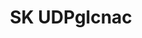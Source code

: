 ---
annotations:
- id: DOID:4194
  parent: disease of metabolism
  type: Disease Ontology
  value: glucose metabolism disease
- id: PW:0000554
  parent: regulatory pathway
  type: Pathway Ontology
  value: glucose transport pathway
- id: PW:0000250
  parent: classic metabolic pathway
  type: Pathway Ontology
  value: peptidoglycan biosynthetic pathway
authors:
- Skrekels
- Lindarieswijk
- Egonw
- DeSl
- MaintBot
description: '"Escherichia coli (E. Coli) contains a specific acyltransferase that
  derivatizes UDP-GlcNAc, which is the first obligatory reaction in the formation
  of lipid A (1-3), a unique glucosamine-based phospholipid that makes up the outer
  monolayer of the outer membrane of gramnegative bacteria." (rephrased from Anderson
  et al (1993)[https://www.ncbi.nlm.nih.gov/pubmed/8366124] ).'
last-edited: 2019-09-17
organisms:
- Escherichia coli
redirect_from:
- /index.php/Pathway:WP3641
- /instance/WP3641
revision: null
schema-jsonld:
- '@context': https://schema.org/
  '@id': https://wikipathways.github.io/pathways/WP3641.html
  '@type': Dataset
  creator:
    '@type': Organization
    name: WikiPathways
  description: '"Escherichia coli (E. Coli) contains a specific acyltransferase that
    derivatizes UDP-GlcNAc, which is the first obligatory reaction in the formation
    of lipid A (1-3), a unique glucosamine-based phospholipid that makes up the outer
    monolayer of the outer membrane of gramnegative bacteria." (rephrased from Anderson
    et al (1993)[https://www.ncbi.nlm.nih.gov/pubmed/8366124] ).'
  keywords:
  - ATP
  - Acetate
  - Acetyl-CoA
  - COS
  - 'Electron transport '
  - Fructose-6P
  - GlcNAc
  - GlcNAc-1P
  - GlmU
  - Gluconeogenesis
  - Glucosamine-1P
  - Glucosamine-6P
  - Glucose
  - Glucose-6P
  - Glutamine
  - Glycerol
  - Glycerol-3P
  - Glycolysis
  - Krebs cycle
  - N-Acetylglucosamine
  - N-acetylglucosamine
  - N-acetylglucosamine-1-P
  - N-acetylglucosamine-6P
  - NagK
  - NagP
  - NodC
  - OmpF
  - UDP-GlcNAc
  - UDP-N-acetylglucosamine
  - UTP
  - ampG
  - chain
  - ftsW
  - glmM
  - glmS
  - glmU
  - glpF
  - glpK
  - glucose
  - murA
  - murG
  - murJ
  - nagA
  - nagB
  - nagE
  - nagZ
  - ompF
  - peptidoglycan
  - pgi
  - ptsG
  - trGlmU
  license: CC0
  name: SK UDPglcnac
seo: CreativeWork
title: SK UDPglcnac
wpid: WP3641
---